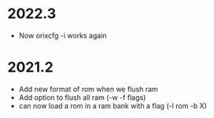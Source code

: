 # 2022.3

* Now orixcfg -i works again


# 2021.2

* Add new format of rom when we flush ram
* Add option to flush all ram (-w -f flags)
* can now load a rom in a ram bank with a flag (-l rom -b X)